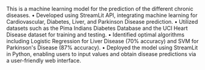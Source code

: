 This is a machine learning model for the prediction of the different chronic diseases.
•	Developed using StreamLit API, integrating machine learning for Cardiovascular, Diabetes, Liver, and Parkinson Disease prediction.
•	Utilized datasets such as the Pima Indians Diabetes Database and the UCI Heart Disease dataset for training and testing.
•	Identified optimal algorithms including Logistic Regression for Liver Disease (70% accuracy) and SVM for Parkinson's Disease (87% accuracy).
•	Deployed the model using StreamLit in Python, enabling users to input values and obtain disease predictions via a user-friendly web interface.
